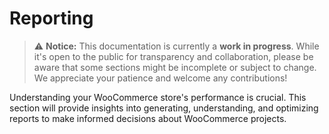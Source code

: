 # Reporting

> ⚠️ **Notice:** This documentation is currently a **work in progress**. While it's open to the public for transparency and collaboration, please be aware that some sections might be incomplete or subject to change. We appreciate your patience and welcome any contributions!

Understanding your WooCommerce store's performance is crucial. This section will provide insights into generating, understanding, and optimizing reports to make informed decisions about WooCommerce projects.

